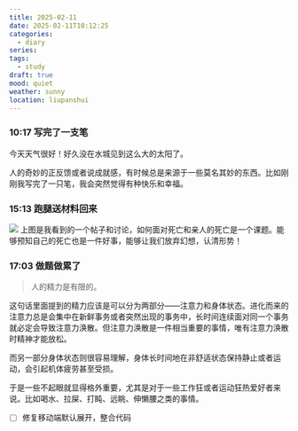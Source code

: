 ```yaml
---
title: 2025-02-11
date: 2025-02-11T10:12:25
categories:
  - diary
series: 
tags:
  - study
draft: true
mood: quiet
weather: sunny
location: liupanshui
---
```

### 10:17 写完了一支笔

今天天气很好！好久没在水城见到这么大的太阳了。

人的奇妙的正反馈或者说成就感，有时候总是来源于一些莫名其妙的东西。比如刚刚我写完了一只笔，我会突然觉得有种快乐和幸福。

### 15:13 跑腿送材料回来

![](../../../images/V2EX-84岁肺癌.png)
上图是我看到的一个帖子和讨论，如何面对死亡和亲人的死亡是一个课题。能够预知自己的死亡也是一件好事，能够让我们放弃幻想，认清形势！

### 17:03 做题做累了

> 人的精力是有限的。

这句话里面提到的精力应该是可以分为两部分——注意力和身体状态。进化而来的注意力总是会集中在新鲜事务或者突然出现的事务中，长时间连续面对同一个事务就必定会导致注意力涣散。但注意力涣散是一件相当重要的事情，唯有注意力涣散时精神才能放松。

而另一部分身体状态则很容易理解，身体长时间地在非舒适状态保持静止或者运动，会引起机体疲劳甚至受损。

于是一些不起眼就显得格外重要，尤其是对于一些工作狂或者运动狂热爱好者来说。比如喝水、拉屎、打盹、远眺、伸懒腰之类的事情。



- [ ] 修复移动端默认展开，整合代码